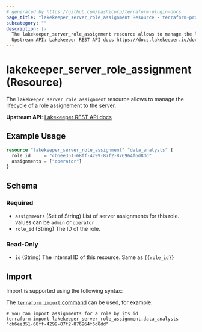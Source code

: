 ```yaml
---
# generated by https://github.com/hashicorp/terraform-plugin-docs
page_title: "lakekeeper_server_role_assignment Resource - terraform-provider-lakekeeper"
subcategory: ""
description: |-
  The lakekeeper_server_role_assignment resource allows to manage the lifecycle of a role assignement to the server.
  Upstream API: Lakekeeper REST API docs https://docs.lakekeeper.io/docs/nightly/api/management/#tag/permissions/operation/update_server_assignments
---
```


# lakekeeper_server_role_assignment (Resource)

The `lakekeeper_server_role_assignment` resource allows to manage the lifecycle of a role assignement to the server.

**Upstream API**: [Lakekeeper REST API docs](https://docs.lakekeeper.io/docs/nightly/api/management/#tag/permissions/operation/update_server_assignments)

## Example Usage

```terraform
resource "lakekeeper_server_role_assignment" "data_analysts" {
  role_id     = "cb6ee351-68ff-4299-87f2-876964f6d8dd"
  assignments = ["operator"]
}
```

<!-- schema generated by tfplugindocs -->
## Schema

### Required

- `assignments` (Set of String) List of server assignments for this role. values can be `admin` or `operator`
- `role_id` (String) The ID of the role.

### Read-Only

- `id` (String) The internal ID of this resource. Same as `{{role_id}}`

## Import

Import is supported using the following syntax:

The [`terraform import` command](https://developer.hashicorp.com/terraform/cli/commands/import) can be used, for example:

```shell
# you can import assignments for a role by its id
terraform import lakekeeper_server_role_assignment.data_analysts "cb6ee351-68ff-4299-87f2-876964f6d8dd"
```
